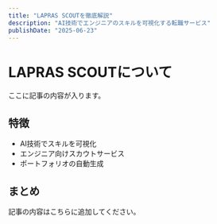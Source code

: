 ```yaml
---
title: "LAPRAS SCOUTを徹底解説"
description: "AI技術でエンジニアのスキルを可視化する転職サービス"
publishDate: "2025-06-23"
---
```


# LAPRAS SCOUTについて

ここに記事の内容が入ります。

## 特徴

- AI技術でスキルを可視化
- エンジニア向けスカウトサービス
- ポートフォリオの自動生成

## まとめ

記事の内容はこちらに追加してください。